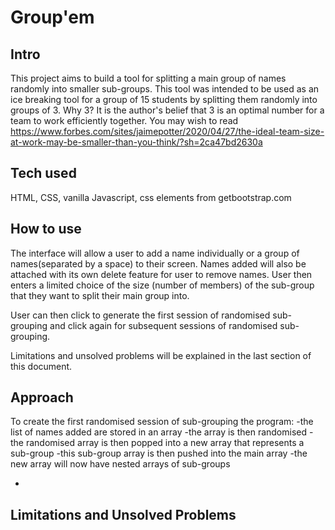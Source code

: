 # Group'em

## Intro

This project aims to build a tool for splitting a main group of names randomly into smaller sub-groups. This tool was intended to be used as an ice breaking tool for a group of 15 students by splitting them randomly into groups of 3.
Why 3? It is the author's belief that 3 is an optimal number for a team to work efficiently together. You may wish to read https://www.forbes.com/sites/jaimepotter/2020/04/27/the-ideal-team-size-at-work-may-be-smaller-than-you-think/?sh=2ca47bd2630a

## Tech used

HTML, CSS, vanilla Javascript, css elements from getbootstrap.com

## How to use

The interface will allow a user to add a name individually or a group of names(separated by a space) to their screen. Names added will also be attached with its own delete feature for user to remove names. User then enters a limited choice of the size (number of members) of the sub-group that they want to split their main group into.

User can then click to generate the first session of randomised sub-grouping and click again for subsequent sessions of randomised sub-grouping.

Limitations and unsolved problems will be explained in the last section of this document.

## Approach

To create the first randomised session of sub-grouping the program:
-the list of names added are stored in an array
-the array is then randomised
-the randomised array is then popped into a new array that represents a sub-group
-this sub-group array is then pushed into the main array
-the new array will now have nested arrays of sub-groups

-

## Limitations and Unsolved Problems
